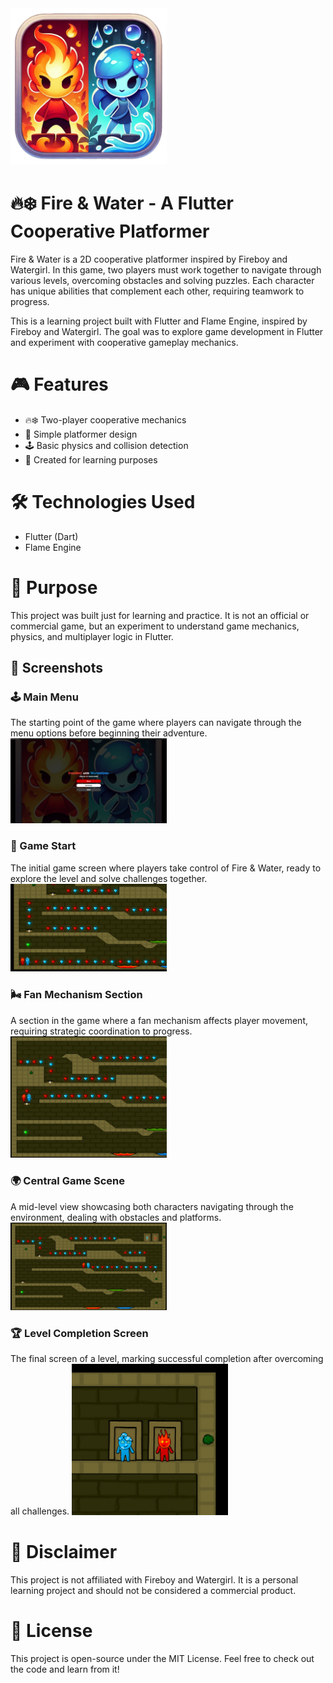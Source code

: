 <img src="/assets/images/logo/fireboy_watergirl_logo.png" alt="Logo" width="250">

# 🔥❄️ Fire & Water - A Flutter Cooperative Platformer
Fire &amp; Water is a 2D cooperative platformer inspired by Fireboy and Watergirl. In this game, two players must work together to navigate through various levels, overcoming obstacles and solving puzzles. Each character has unique abilities that complement each other, requiring teamwork to progress.

This is a learning project built with Flutter and Flame Engine, inspired by Fireboy and Watergirl. The goal was to explore game development in Flutter and experiment with cooperative gameplay mechanics.

# 🎮 Features
- 🔥❄️ Two-player cooperative mechanics
- 🎨 Simple platformer design
- 🕹️ Basic physics and collision detection
- 🎯 Created for learning purposes


# 🛠️ Technologies Used
- Flutter (Dart)
- Flame Engine

# 🎯 Purpose
This project was built just for learning and practice. It is not an official or commercial game, but an experiment to understand game mechanics, physics, and multiplayer logic in Flutter.

## 📸 Screenshots

### **🕹️ Main Menu**
The starting point of the game where players can navigate through the menu options before beginning their adventure.
<img src="/screenshots/00-main-menu.png" alt="Main Menu" width="250">

### **🚀 Game Start**
The initial game screen where players take control of Fire & Water, ready to explore the level and solve challenges together.
<img src="/screenshots/01-game-start.png" alt="Game Start" width="250">

### **🌬️ Fan Mechanism Section**
A section in the game where a fan mechanism affects player movement, requiring strategic coordination to progress.
<img src="/screenshots/02-game-fan-zone.png" alt="Fan Mechanism Section" width="250">

### **🌍 Central Game Scene**
A mid-level view showcasing both characters navigating through the environment, dealing with obstacles and platforms.
<img src="/screenshots/03-game-center-view.png" alt="Central Game Scene" width="250">

### **🏆 Level Completion Screen**
The final screen of a level, marking successful completion after overcoming all challenges.
<img src="/screenshots/04-game-finish.png" alt="Level Completion" width="250">

# 📝 Disclaimer
This project is not affiliated with Fireboy and Watergirl. It is a personal learning project and should not be considered a commercial product.

# 📜 License
This project is open-source under the MIT License. Feel free to check out the code and learn from it!
